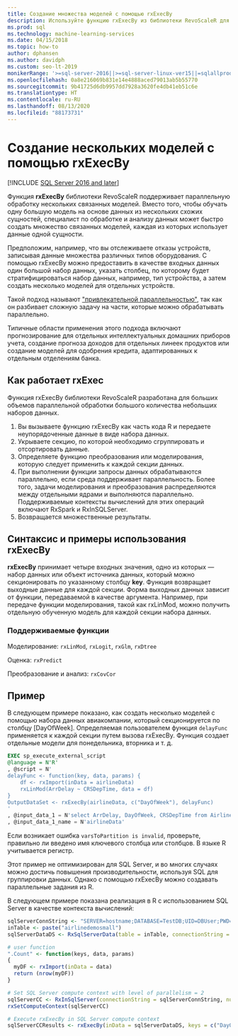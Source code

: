```yaml
---
title: Создание множества моделей с помощью rxExecBy
description: Используйте функцию rxExecBy из библиотеки RevoScaleR для создания нескольких мини-моделей на основе машинных данных, хранящихся в SQL Server.
ms.prod: sql
ms.technology: machine-learning-services
ms.date: 04/15/2018
ms.topic: how-to
author: dphansen
ms.author: davidph
ms.custom: seo-lt-2019
monikerRange: '>=sql-server-2016||>=sql-server-linux-ver15||=sqlallproducts-allversions'
ms.openlocfilehash: 0a8e216069b831e14e4888aced79013ab5b55770
ms.sourcegitcommit: 9b41725d6db9957dd7928a3620fe4db41eb51c6e
ms.translationtype: HT
ms.contentlocale: ru-RU
ms.lasthandoff: 08/13/2020
ms.locfileid: "88173731"
---
```

# <a name="creating-multiple-models-using-rxexecby"></a>Создание нескольких моделей с помощью rxExecBy
[!INCLUDE [SQL Server 2016 and later](../../includes/applies-to-version/sqlserver2016.md)]

Функция **rxExecBy** библиотеки RevoScaleR поддерживает параллельную обработку нескольких связанных моделей. Вместо того, чтобы обучать одну большую модель на основе данных из нескольких схожих сущностей, специалист по обработке и анализу данных может быстро создать множество связанных моделей, каждая из которых использует данные одной сущности. 

Предположим, например, что вы отслеживаете отказы устройств, записывая данные множества различных типов оборудования. С помощью rxExecBy можно предоставить в качестве входных данных один большой набор данных, указать столбец, по которому будет стратифицироваться набор данных, например, тип устройства, а затем создать несколько моделей для отдельных устройств.

Такой подход называют ["привлекательной параллельностью"](https://en.wikipedia.org/wiki/Embarrassingly_parallel), так как он разбивает сложную задачу на части, которые можно обрабатывать параллельно.

Типичные области применения этого подхода включают прогнозирование для отдельных интеллектуальных домашних приборов учета, создание прогноза доходов для отдельных линеек продуктов или создание моделей для одобрения кредита, адаптированных к отдельным отделениям банка.

## <a name="how-rxexec-works"></a>Как работает rxExec

Функция rxExecBy библиотеки RevoScaleR разработана для больших объемов параллельной обработки большого количества небольших наборов данных.

1. Вы вызываете функцию rxExecBy как часть кода R и передаете неупорядоченные данные в виде набора данных.
2. Укрываете секцию, по которой необходимо сгруппировать и отсортировать данные.
3. Определяете функцию преобразования или моделирования, которую следует применить к каждой секции данных.
4. При выполнении функции запросы данных обрабатываются параллельно, если среда поддерживает параллельность. Более того, задачи моделирования и преобразования распределяются между отдельными ядрами и выполняются параллельно. Поддерживаемые контексты вычислений для этих операций включают RxSpark и RxInSQLServer.
5. Возвращается множественные результаты.

## <a name="rxexecby-syntax-and-examples"></a>Синтаксис и примеры использования rxExecBy

**rxExecBy** принимает четыре входных значения, одно из которых — набор данных или объект источника данных, который можно секционировать по указанному столбцу **key**. Функция возвращает выходные данные для каждой секции. Форма выходных данных зависит от функции, передаваемой в качестве аргумента. Например, при передаче функции моделирования, такой как rxLinMod, можно получить отдельную обученную модель для каждой секции набора данных.

### <a name="supported-functions"></a>Поддерживаемые функции

Моделирование: `rxLinMod`, `rxLogit`, `rxGlm`, `rxDtree`

Оценка: `rxPredict`

Преобразование и анализ: `rxCovCor`

## <a name="example"></a>Пример

В следующем примере показано, как создать несколько моделей с помощью набора данных авиакомпании, который секционируется по столбцу [DayOfWeek]. Определяемая пользователем функция `delayFunc` применяется к каждой секции путем вызова rxExecBy. Функция создает отдельные модели для понедельника, вторника и т. д.

```sql
EXEC sp_execute_external_script
@language = N'R'
, @script = N'
delayFunc <- function(key, data, params) { 
    df <- rxImport(inData = airlineData) 
    rxLinMod(ArrDelay ~ CRSDepTime, data = df) 
} 
OutputDataSet <- rxExecBy(airlineData, c("DayOfWeek"), delayFunc)
'
, @input_data_1 = N'select ArrDelay, DayOfWeek, CRSDepTime from AirlineDemoSmall]'
, @input_data_1_name = N'airlineData'

```

Если возникает ошибка `varsToPartition is invalid`, проверьте, правильно ли введено имя ключевого столбца или столбцов. В языке R учитывается регистр.

Этот пример не оптимизирован для SQL Server, и во многих случаях можно достичь повышения производительности, используя SQL для группировки данных. Однако с помощью rxExecBy можно создавать параллельные задания из R.

В следующем примере показана реализация в R с использованием SQL Server в качестве контекста вычислений:

```R
sqlServerConnString <- "SERVER=hostname;DATABASE=TestDB;UID=DBUser;PWD=Password;"
inTable <- paste("airlinedemosmall")
sqlServerDataDS <- RxSqlServerData(table = inTable, connectionString = sqlServerConnString)

# user function
".Count" <- function(keys, data, params)
{
  myDF <- rxImport(inData = data)
  return (nrow(myDF))
}

# Set SQL Server compute context with level of parallelism = 2
sqlServerCC <- RxInSqlServer(connectionString = sqlServerConnString, numTasks = 4)
rxSetComputeContext(sqlServerCC)

# Execute rxExecBy in SQL Server compute context
sqlServerCCResults <- rxExecBy(inData = sqlServerDataDS, keys = c("DayOfWeek"), func = .Count)
```


